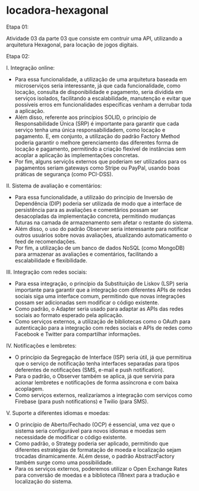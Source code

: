 # locadora-hexagonal
Etapa 01:

Atividade 03 da parte 03 que consiste em contruir uma API, utilizando a arquitetura Hexagonal, para locação de jogos digitais.

Etapa 02:

I. Integração online:

 - Para essa funcionalidade, a utilização de uma arquitetura baseada em microserviços seria interessante, já que cada funcionalidade, como locação, consulta de disponibilidade e pagamento, seria dividida em serviços isolados, facilitando a escalabilidade, manutenção e evitar que possíveis erros em funcionalidades específicas venham a derrubar toda a aplicação.
 - Além disso, referente aos princípios SOLID, o princípio de Responsabilidade Única (SRP) é importante para garantir que cada serviço tenha uma única responsabilidadem, como locação e pagamento. E, em conjunto, a utilização do padrão Factory Method poderia garantir o melhore gerenciamento das diferentes forma de locação e pagamento, permitindo a criação flexível de instâncias sem acoplar a aplicação às implementações concretas.
 - Por fim, alguns serviçõs externos que poderiam ser utilizados para os pagamentos seriam gateways como Stripe ou PayPal, usando boas práticas de segurança (como PCI-DSS).

II. Sistema de avaliação e comentários:

- Para essa funcionalidade, a utilizaão do princípio de Inversão de Dependência (DIP) poderia ser utilizada de modo que a interface de persistência para as avaliações e comentãrios possam ser desacopladas da implementação concreta, permitindo mudanças futuras na camada de armazenamento sem afetar o restante do sistema.
- Além disso, o uso do padrão Observer seria interessante para notificar outros usuários sobre novas avaliações, atualizando automaticamento o feed de recomendações.
- Por fim, a utilização de um banco de dados NoSQL (como MongoDB) para armazenar as avaliações e comentários, facilitando a escalabilidade e flexibilidade.

III. Integração com redes sociais:
 
- Para essa integração, o princípio da Substituição de Liskov (LSP) seria importante para garantir que a integração com diferentes APIs de redes sociais siga uma interface comum, permitindo que novas integrações possam ser adicionadas sem modificar o código existente.
- Como padrão, o Adapter seria usado para adaptar as APIs das redes sociais ao formato esperado pela aplicação.
- Como serviços externos, a utilização de bibliotecas como o OAuth para autenticação para a integração com redes sociais e APIs de redes como Facebook e Twitter para compartilhar informações.

IV. Notificações e lembretes:

- O princípio da Segregação de Interface (ISP) seria útil, já que permitirua que o serviço de notificação tenha interfaces separadas para tipos deferentes de notificações (SMS, e-mail e push notification).
- Para o padrão, o Observer também se aplica, já que serviria para acionar lembretes e notificações de forma assíncrona e com baixa acoplagem.
- Como serviços externos, realizaríamos a integração com serviços como Firebase (para push notifications) e Twilio (para SMS).

V. Suporte a diferentes idiomas e moedas:

- O princípio de Aberto/Fechado (OCP) é essencial, uma vez que o sistema seria configurável para novos idiomas e moedas sem necessidade de modificar o código existente.
- Como padrão, o Strategy poderia ser aplicado, permitindo que diferentes estratégias de formatação de moeda e localização sejam trocadas dinamicamente. ALém desse, o padrão AbstractFactory também surge como uma possibilidade.
- Para os serviços externos, poderemos utilizar o Open Exchange Rates para conversão de moedas e a biblioteca i18next para a tradução e localização do sistema.
